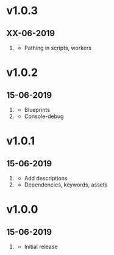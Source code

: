 # v1.0.3
##  XX-06-2019

1. [](#bugfix)
    * Pathing in scripts, workers

# v1.0.2
##  15-06-2019

1. [](#bugfix)
    * Blueprints
2. [](#new)
    * Console-debug

# v1.0.1
##  15-06-2019

1. [](#new)
    * Add descriptions
2. [](#improved)
    * Dependencies, keywords, assets

# v1.0.0
##  15-06-2019

1. [](#new)
    * Initial release

